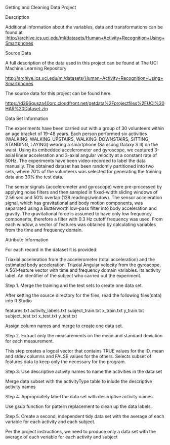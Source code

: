 Getting and Cleaning Data Project


Description

Additional information about the variables, data and transformations can be found at :http://archive.ics.uci.edu/ml/datasets/Human+Activity+Recognition+Using+Smartphones

Source Data

A full description of the data used in this project can be found at The UCI Machine Learning Repository

http://archive.ics.uci.edu/ml/datasets/Human+Activity+Recognition+Using+Smartphones

The source data for this project can be found here.

https://d396qusza40orc.cloudfront.net/getdata%2Fprojectfiles%2FUCI%20HAR%20Dataset.zip

Data Set Information

The experiments have been carried out with a group of 30 volunteers within an age bracket of 19-48 years. Each person performed six activities (WALKING, WALKING_UPSTAIRS, WALKING_DOWNSTAIRS, SITTING, STANDING, LAYING) wearing a smartphone (Samsung Galaxy S II) on the waist. Using its embedded accelerometer and gyroscope, we captured 3-axial linear acceleration and 3-axial angular velocity at a constant rate of 50Hz. The experiments have been video-recorded to label the data manually. The obtained dataset has been randomly partitioned into two sets, where 70% of the volunteers was selected for generating the training data and 30% the test data.

The sensor signals (accelerometer and gyroscope) were pre-processed by applying noise filters and then sampled in fixed-width sliding windows of 2.56 sec and 50% overlap (128 readings/window). The sensor acceleration signal, which has gravitational and body motion components, was separated using a Butterworth low-pass filter into body acceleration and gravity. The gravitational force is assumed to have only low frequency components, therefore a filter with 0.3 Hz cutoff frequency was used. From each window, a vector of features was obtained by calculating variables from the time and frequency domain.

Attribute Information

For each record in the dataset it is provided:

Triaxial acceleration from the accelerometer (total acceleration) and the estimated body acceleration.
Triaxial Angular velocity from the gyroscope.
A 561-feature vector with time and frequency domain variables.
Its activity label.
An identifier of the subject who carried out the experiment.


Step  1. Merge the training and the test sets to create one data set.

After setting the source directory for the files, read the following files(data) into R Studio

features.txt
activity_labels.txt
subject_train.txt
x_train.txt
y_train.txt
subject_test.txt
x_test.txt
y_test.txt

Assign column names and merge to create one data set.

Step 2. Extract only the measurements on the mean and standard deviation for each measurement.

This step creates a logcal vector that contains TRUE values for the ID, mean and stdev columns and FALSE values for the others.
Selects subset of features data to keep only the necessary for the program.

Step 3. Use descriptive activity names to name the activities in the data set

Merge data subset with the activityType table to inlude the descriptive activity names

Step 4. Appropriately label the data set with descriptive activity names.

Use gsub function for pattern replacement to clean up the data labels.

Step 5. Create a second, independent tidy data set with the average of each variable for each activity and each subject.

Per the project instructions, we need to produce only a data set with the average of each veriable for each activity and subject